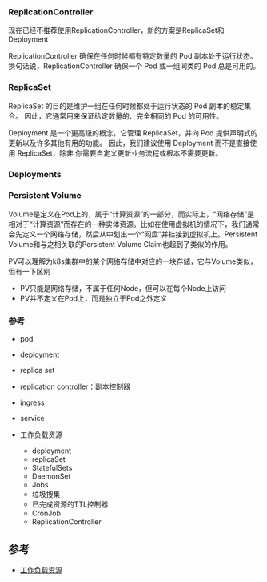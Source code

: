 ### ReplicationController

现在已经不推荐使用ReplicationController，新的方案是ReplicaSet和Deployment

ReplicationController 确保在任何时候都有特定数量的 Pod 副本处于运行状态。 换句话说，ReplicationController 确保一个 Pod 或一组同类的 Pod 总是可用的。

### ReplicaSet

ReplicaSet 的目的是维护一组在任何时候都处于运行状态的 Pod 副本的稳定集合。 因此，它通常用来保证给定数量的、完全相同的 Pod 的可用性。

Deployment 是一个更高级的概念，它管理 ReplicaSet，并向 Pod 提供声明式的更新以及许多其他有用的功能。 因此，我们建议使用 Deployment 而不是直接使用 ReplicaSet，除非 你需要自定义更新业务流程或根本不需要更新。

### Deployments

### Persistent Volume

Volume是定义在Pod上的，属于“计算资源”的一部分，而实际上，“网络存储”是相对于“计算资源”而存在的一种实体资源。比如在使用虚拟机的情况下，我们通常会先定义一个网络存储，然后从中划出一个“网盘”并挂接到虚拟机上。Persistent Volume和与之相关联的Persistent Volume Claim也起到了类似的作用。

PV可以理解为k8s集群中的某个网络存储中对应的一块存储，它与Volume类似，但有一下区别：

- PV只能是网络存储，不属于任何Node，但可以在每个Node上访问
- PV并不定义在Pod上，而是独立于Pod之外定义



### 参考

- pod
- deployment
- replica set
- replication controller：副本控制器
- ingress
- service

- 工作负载资源
  - deployment
  - replicaSet
  - StatefulSets
  - DaemonSet
  - Jobs
  - 垃圾搜集
  - 已完成资源的TTL控制器
  - CronJob
  - ReplicationController

## 参考

- [工作负载资源](https://kubernetes.io/zh/docs/concepts/workloads/controllers/)

